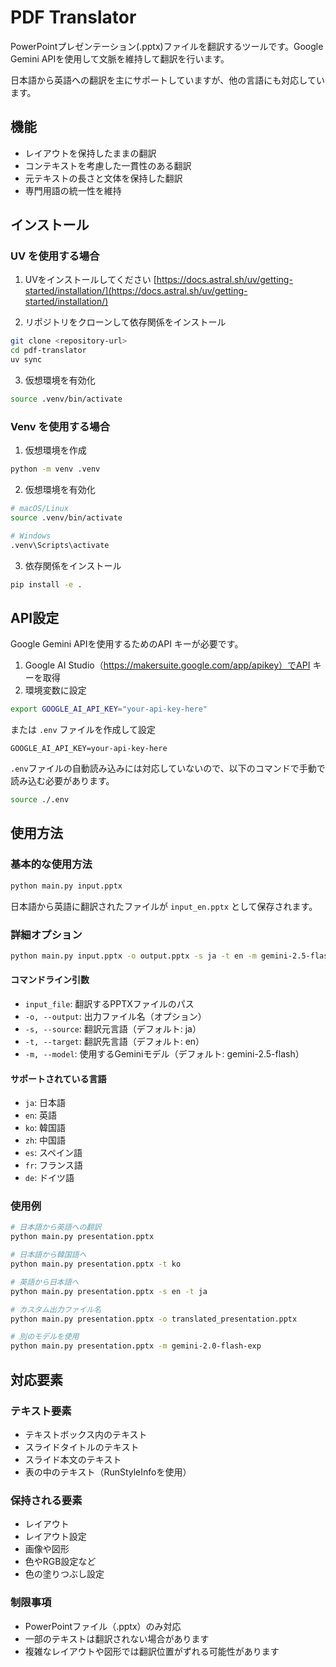 # PDF Translator

PowerPointプレゼンテーション(.pptx)ファイルを翻訳するツールです。Google Gemini APIを使用して文脈を維持して翻訳を行います。

日本語から英語への翻訳を主にサポートしていますが、他の言語にも対応しています。

## 機能

- レイアウトを保持したままの翻訳
- コンテキストを考慮した一貫性のある翻訳
- 元テキストの長さと文体を保持した翻訳
- 専門用語の統一性を維持

## インストール

### UV を使用する場合

1. UVをインストールしてください
[https://docs.astral.sh/uv/getting-started/installation/](https://docs.astral.sh/uv/getting-started/installation/)

2. リポジトリをクローンして依存関係をインストール
```bash
git clone <repository-url>
cd pdf-translator
uv sync
```

3. 仮想環境を有効化
```bash
source .venv/bin/activate
```

### Venv を使用する場合

1. 仮想環境を作成
```bash
python -m venv .venv
```

2. 仮想環境を有効化
```bash
# macOS/Linux
source .venv/bin/activate

# Windows
.venv\Scripts\activate
```

3. 依存関係をインストール
```bash
pip install -e .
```

## API設定

Google Gemini APIを使用するためのAPI キーが必要です。

1. Google AI Studio（https://makersuite.google.com/app/apikey）でAPI キーを取得
2. 環境変数に設定

```bash
export GOOGLE_AI_API_KEY="your-api-key-here"
```

または `.env` ファイルを作成して設定
```
GOOGLE_AI_API_KEY=your-api-key-here
```
`.env`ファイルの自動読み込みには対応していないので、以下のコマンドで手動で読み込む必要があります。
```bash
source ./.env
```

## 使用方法

### 基本的な使用方法

```bash
python main.py input.pptx
```

日本語から英語に翻訳されたファイルが `input_en.pptx` として保存されます。

### 詳細オプション

```bash
python main.py input.pptx -o output.pptx -s ja -t en -m gemini-2.5-flash
```

#### コマンドライン引数

- `input_file`: 翻訳するPPTXファイルのパス
- `-o, --output`: 出力ファイル名（オプション）
- `-s, --source`: 翻訳元言語（デフォルト: ja）
- `-t, --target`: 翻訳先言語（デフォルト: en）
- `-m, --model`: 使用するGeminiモデル（デフォルト: gemini-2.5-flash）

#### サポートされている言語

- `ja`: 日本語
- `en`: 英語
- `ko`: 韓国語
- `zh`: 中国語
- `es`: スペイン語
- `fr`: フランス語
- `de`: ドイツ語

### 使用例

```bash
# 日本語から英語への翻訳
python main.py presentation.pptx

# 日本語から韓国語へ
python main.py presentation.pptx -t ko

# 英語から日本語へ
python main.py presentation.pptx -s en -t ja

# カスタム出力ファイル名
python main.py presentation.pptx -o translated_presentation.pptx

# 別のモデルを使用
python main.py presentation.pptx -m gemini-2.0-flash-exp
```

## 対応要素

### テキスト要素

- テキストボックス内のテキスト
- スライドタイトルのテキスト
- スライド本文のテキスト
- 表の中のテキスト（RunStyleInfoを使用）

### 保持される要素

- レイアウト
- レイアウト設定
- 画像や図形
- 色やRGB設定など
- 色の塗りつぶし設定

### 制限事項

- PowerPointファイル（.pptx）のみ対応
- 一部のテキストは翻訳されない場合があります
- 複雑なレイアウトや図形では翻訳位置がずれる可能性があります